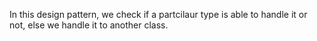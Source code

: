 In this design pattern, we check if a partcilaur type is able to handle it or not, else we handle it to another class.
